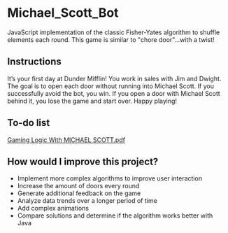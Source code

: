 # Michael_Scott_Bot
JavaScript implementation of the classic Fisher-Yates algorithm to shuffle elements each round. This game is similar to "chore door"...with a twist! 

## Instructions

It’s your first day at Dunder Mifflin! You work in sales with Jim and Dwight. The goal is to open each door without running into Michael Scott. If you successfully avoid the bot, you win. If you open a door with Michael Scott behind it, you lose the game and start over. Happy playing!

## To-do list
[Gaming Logic With MICHAEL SCOTT.pdf](https://github.com/Brosem42/Michael_Scott_Bot/files/10400078/Gaming.Logic.With.MICHAEL.SCOTT.pdf)

## How would I improve this project?
* Implement more complex algorithms to improve user interaction
* Increase the amount of doors every round 
* Generate additional feedback on the game
* Analyze data trends over a longer period of time    
* Add complex animations 
* Compare solutions and determine if the algorithm works better with Java  

